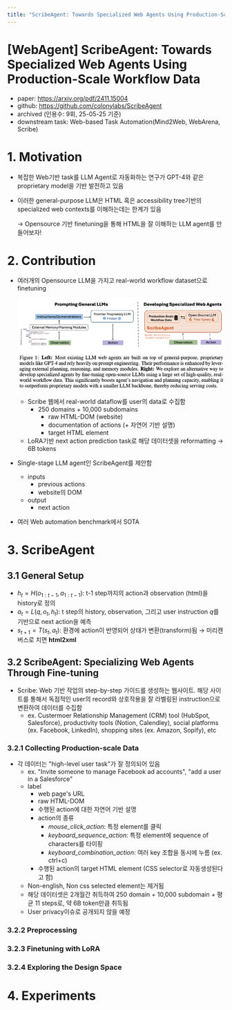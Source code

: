 ```yaml
---
title: "ScribeAgent: Towards Specialized Web Agents Using Production-Scale Workflow Data"
---
```




# [WebAgent] ScribeAgent: Towards Specialized Web Agents Using Production-Scale Workflow Data

- paper: https://arxiv.org/pdf/2411.15004
- github: https://github.com/colonylabs/ScribeAgent
- archived (인용수: 9회, 25-05-25 기준)
- downstream task: Web-based Task Automation(Mind2Web, WebArena, Scribe)

# 1. Motivation

- 복잡한 Web기반 task를 LLM Agent로 자동화하는 연구가 GPT-4와 같은 proprietary model을 기반 발전하고 있음

- 이러한 general-purpose LLM은 HTML 혹은 accessibility tree기반의 specialized web contexts를 이해하는데는 한계가 있음

  $\to$ Opensource 기반 finetuning을 통해 HTML을 잘 이해하는 LLM agent를 만들어보자!

# 2. Contribution

- 여러개의 Opensource LLM을 가지고 real-world workflow dataset으로 finetuning

  ![](../images/2025-05-25/image-20250525231427936.png)

  - Scribe 웹에서 real-world dataflow를 user의 data로 수집함
    - 250 domains + 10,000 subdomains
      - raw HTML-DOM (website)
      - documentation of actions (+ 자연어 기반 설명)
      - target HTML element
  - LoRA기반 next action prediction task로 해당 데이터셋을 reformatting $\to$ 6B tokens

- Single-stage LLM agent인 ScribeAgent를 제안함

  - inputs
    - previous actions
    - website의 DOM
  - output
    - next action

- 여러 Web automation benchmark에서 SOTA

# 3. ScribeAgent

## 3.1 General Setup

- $h_t=H(o_{1:t-1}, a_{1:t-1})$: t-1 step까지의 action과 observation (html)을 history로 정의
- $a_t=L(q,o_t,h_t)$: t step의 history, observation, 그리고 user instruction *q*를 기반으로 next action을 예측
- $s_{t+1}=T(s_t, a_t)$: 환경에 action이 반영되어 상태가 변환(transform)됨 $\to$ 미리캔버스로 치면 **html2xml**

## 3.2 ScribeAgent: Specializing Web Agents Through Fine-tuning

- Scribe: Web 기반 작업의 step-by-step 가이드를 생성하는 웹사이트. 해당 사이트를 통해서 독점적인 user의 record와 상호작용을 잘 라벨링된 instruction으로 변환하여 데이터를 수집함
  - ex. Custermoer Relationship Management (CRM) tool  (HubSpot, Salesforce), productivity tools (Notion, Calendley), social platforms (ex. Facebook, LinkedIn), shopping sites (ex. Amazon, Sopify), etc

### 3.2.1 Collecting Production-scale Data

- 각 데이터는 "high-level user task"가 잘 정의되어 있음
  - ex. "Invite someone to manage Facebook ad accounts", "add a user in a Salesforce"
  - label
    - web page's URL
    - raw HTML-DOM
    - 수행된 action에 대한 자연어 기반 설명
    - action의 종류
      - *mouse_click_action*: 특정 element를 클릭
      - *keyboard_sequence_action*: 특정 element에 sequence of characters를 타이핑
      - *keyboard_combination_action*: 여러 key 조합을 동시에 누름 (ex. ctrl+c)
    - 수행된 action의 target HTML element (CSS selector로 자동생성된다고 함)
  - Non-english, Non css selected element는 제거됨
  - 해당 데이터셋은 2개월간 취득하여 250 domain + 10,000 subdomain + 평균 11 steps로, 약 6B token만큼 취득됨
  - User privacy이슈로 공개되지 않을 예정

### 3.2.2 Preprocessing

### 3.2.3 Finetuning with LoRA

### 3.2.4 Exploring the Design Space

###  

# 4. Experiments